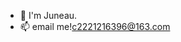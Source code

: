 - 👋 I'm Juneau.
- 📫 email me!c2221216396@163.com

<!---
JuneauZ/JuneauZ is a ✨ special ✨ repository because its `README.md` (this file) appears on your GitHub profile.
You can click the Preview link to take a look at your changes.
--->
